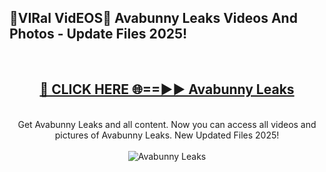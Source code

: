 <h2>🔴VIRal VidEOS🔴 Avabunny Leaks Videos And Photos - Update Files 2025!</h2>
<br>
<div align="center">
<h2><a href="https://virallinks.top/odZfE0" rel="nofollow">🔴 CLICK HERE 🌐==►► Avabunny Leaks</a></h2>
<br>
Get Avabunny Leaks and all content. Now you can access all videos and pictures of Avabunny Leaks. New Updated Files 2025!
<br>
<br>
<a href="https://virallinks.top/odZfE0" rel="nofollow" data-target="animated-image.originalLink"><img src="https://i.imgur.com/dJHk4Zq.gif)" alt="Avabunny Leaks" style="max-width: 100%; display: inline-block;" data-target="animated-image.originalImage"></a>
</div>
<br>
